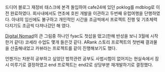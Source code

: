 드디어 블로그 재정비 태스크에 본격 돌입하여 cafe24에 있던 poklog를 mdblog로 이전 완료하였다. 회사내에서도 연초에 호핀 개발을 이관하고 두번째 유럽여행을 단행하였다. 아내의 임신에도 불구하고 개인적인 시간을 조금씩에서 프로젝트 진행 및 기초체력 다지기도 조금씩 다져나갔던 해 였다.

[Digital Nomad](/projects#DigitalNomad)의 큰 그림중 하나인 fyac도 첫삽을 떴고(한해 반성을 보니 3월에 시작한거 같다) 코세라 수업도 몇개 들은것 같다. ARank 스토리 프로젝트의 첫번째 결과물을 산출해내었고 카뷰라는 프로젝트를 같이 진행해보기도 했다.

언젠가는 차분히 공부하고 싶었던 법학관련 공부도 사법시험이 없어지는 현실속에서 잠시 미루기로 결정하였고 end 프로젝트는 end2로 상당부분 재개발하기로 결정했다.